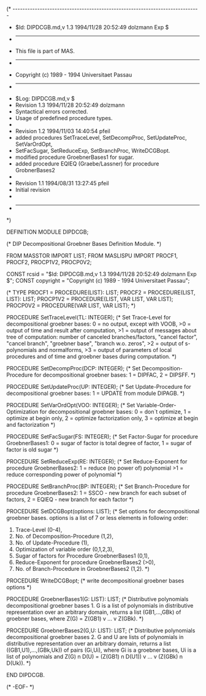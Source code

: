 (* ----------------------------------------------------------------------------
 * $Id: DIPDCGB.md,v 1.3 1994/11/28 20:52:49 dolzmann Exp $
 * ----------------------------------------------------------------------------
 * This file is part of MAS.
 * ----------------------------------------------------------------------------
 * Copyright (c) 1989 - 1994 Universitaet Passau
 * ----------------------------------------------------------------------------
 * $Log: DIPDCGB.md,v $
 * Revision 1.3  1994/11/28  20:52:49  dolzmann
 * Syntactical errors corrected.
 * Usage of predefined procedure types.
 *
 * Revision 1.2  1994/11/03  14:40:54  pfeil
 * added procedures SetTraceLevel, SetDecompProc, SetUpdateProc, SetVarOrdOpt,
 * SetFacSugar, SetReduceExp, SetBranchProc, WriteDCGBopt.
 * modified procedure GroebnerBases1 for sugar.
 * added procedure EQIEQ (Graebe/Lassner) for procedure GrobnerBases2
 *
 * Revision 1.1  1994/08/31  13:27:45  pfeil
 * Initial revision
 *
 * ----------------------------------------------------------------------------
 *)

DEFINITION MODULE DIPDCGB;

(* DIP Decompositional Groebner Bases Definition Module. *)



FROM MASSTOR IMPORT LIST;
FROM MASLISPU IMPORT PROCF1, PROCF2, PROCP1V2, PROCP0V2; 

CONST rcsid = "$Id: DIPDCGB.md,v 1.3 1994/11/28 20:52:49 dolzmann Exp $";
CONST copyright = "Copyright (c) 1989 - 1994 Universitaet Passau";


(* TYPE	PROCF1 = PROCEDURE(LIST): LIST;
	PROCF2 = PROCEDURE(LIST, LIST): LIST;
	PROCP1V2 = PROCEDURE(LIST, VAR LIST, VAR LIST);
	PROCP0V2 = PROCEDURE(VAR LIST, VAR LIST); *)

PROCEDURE SetTraceLevel(TL: INTEGER);
(* Set Trace-Level for decompositional groebner bases:
      0 = no output, except with VOOB,
     >0 = output of time and result after computation,
     >1 = output of messages about tree of computation:
	  number of canceled branches/factors, "cancel factor",
          "cancel branch", "groebner base", "branch w.o. zeros",
     >2 = output of s-polynomials and normalforms,
     >3 = output of parameters of local procedures
          and of time and groebner bases during computation. *)

PROCEDURE SetDecompProc(DCP: INTEGER);
(* Set Decomposition-Procedure for decompositional groebner bases:
      1 = DIPFAC,
      2 = DIPSFF. *)

PROCEDURE SetUpdateProc(UP: INTEGER);
(* Set Update-Procedure for decompositional groebner bases: 
      1 = UPDATE from module DIPAGB. *)

PROCEDURE SetVarOrdOpt(VOO: INTEGER);
(* Set Variable-Order-Optimization for decompositional groebner bases: 
      0 = don`t optimize,
      1 = optimize at begin only,
      2 = optimize factorization only,
      3 = optimize at begin and factorization *)

PROCEDURE SetFacSugar(FS: INTEGER);
(* Set Factor-Sugar for procedure GroebnerBases1: 
      0 = sugar of factor is total degree of factor,
      1 = sugar of factor is old sugar *)

PROCEDURE SetReduceExp(RE: INTEGER);
(* Set Reduce-Exponent for procedure GroebnerBases2:
      1 = reduce (no power of) polynomial
     >1 = reduce corresponding power of polynomial *)

PROCEDURE SetBranchProc(BP: INTEGER);
(* Set Branch-Procedure for procedure GroebnerBases2:
      1 = SSCO  - new branch for each subset of factors,
      2 = EQIEQ - new branch for each factor *)

PROCEDURE SetDCGBopt(options: LIST);
(* Set options for decompositional groebner bases.
   options is a list of 7 or less elements in following order:
   1. Trace-Level (0-4),
   2. No. of Decomposition-Procedure (1,2),
   3. No. of Update-Procedure (1),
   4. Optimization of variable order (0,1,2,3),
   5. Sugar of factors for Procedure GroebnerBases1 (0,1),
   6. Reduce-Exponent for procedure GroebnerBases2 (>0),
   7. No. of Branch-Procedure in GroebnerBases2 (1,2).
*)

PROCEDURE WriteDCGBopt;
(* write decompositional groebner bases options *)


PROCEDURE GroebnerBases1(G: LIST): LIST; 
(* Distributive polynomials decompositional groebner bases 1.
   G is a list of polynomials in distributive representation
   over an arbitrary domain,
   returns a list (GB1,...,GBk) of groebner bases,
   where Z(G) = Z(GB1) v ... v Z(GBk). *)


PROCEDURE GroebnerBases2(G,U: LIST): LIST; 
(* Distributive polynomials decompositional groebner bases 2.
   G and U are lists of polynomials in distributive representation
   over an arbitrary domain,
   returns a list ((GB1,U1),...,(GBk,Uk)) of pairs (Gi,Ui), where
   Gi is a groebner bases, Ui is a list of polynomials and
   Z(G) n D(U) = (Z(GB1) n D(U1)) v ... v (Z(GBk) n D(Uk)). *)


END DIPDCGB.

(* -EOF- *)
